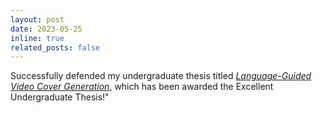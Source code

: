 ```yaml
---
layout: post
date: 2023-05-25
inline: true
related_posts: false
---
```


Successfully defended my undergraduate thesis titled [_Language-Guided Video Cover Generation_](https://github.com/yunlong10/video-cover-gen), which has been awarded the Excellent Undergraduate Thesis!"
